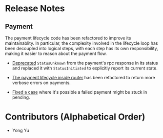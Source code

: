# Release Notes

## Payment

The payment lifecycle code has been refactored to improve its maintainablity.
In particular, the complexity involved in the lifecycle loop has been decoupled
into logical steps, with each step has its own responsibility, making it easier
to reason about the payment flow.

* [Deprecated](https://github.com/lightningnetwork/lnd/pull/7175)
  `StatusUnknown` from the payment's rpc response in its status and replaced it
  with `StatusInitiated` to explicitly report its current state.

* [The payment lifecycle inside
  router](https://github.com/lightningnetwork/lnd/pull/7391) has been
  refactored to return more verbose errors on payments.

* [Fixed a case](https://github.com/lightningnetwork/lnd/pull/6683) where it's
  possible a failed payment might be stuck in pending.

# Contributors (Alphabetical Order)

* Yong Yu
